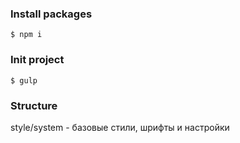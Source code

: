 ### Install packages
`$ npm i`

### Init project
`$ gulp`

### Structure
style/system - базовые стили, шрифты и настройки
